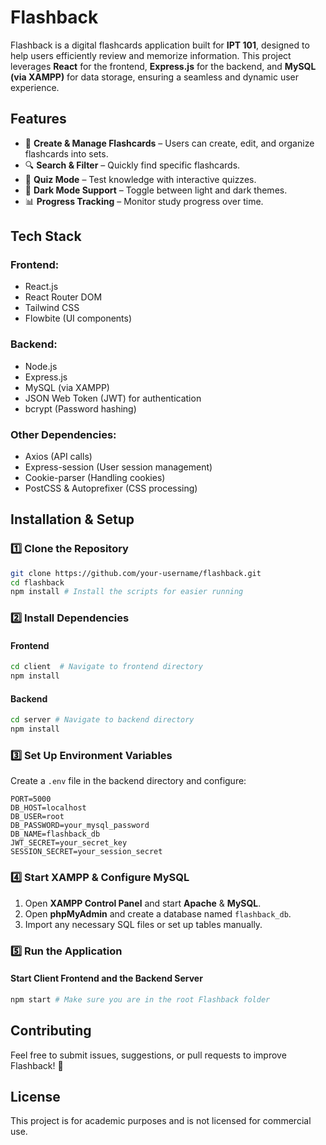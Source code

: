 # Flashback

Flashback is a digital flashcards application built for **IPT 101**, designed to help users efficiently review and memorize information. This project leverages **React** for the frontend, **Express.js** for the backend, and **MySQL (via XAMPP)** for data storage, ensuring a seamless and dynamic user experience.

## Features

- 📝 **Create & Manage Flashcards** – Users can create, edit, and organize flashcards into sets.
- 🔍 **Search & Filter** – Quickly find specific flashcards.
- 🎯 **Quiz Mode** – Test knowledge with interactive quizzes.
- 🌙 **Dark Mode Support** – Toggle between light and dark themes.
- 📊 **Progress Tracking** – Monitor study progress over time.

## Tech Stack

### **Frontend:**

- React.js
- React Router DOM
- Tailwind CSS
- Flowbite (UI components)

### **Backend:**

- Node.js
- Express.js
- MySQL (via XAMPP)
- JSON Web Token (JWT) for authentication
- bcrypt (Password hashing)

### **Other Dependencies:**

- Axios (API calls)
- Express-session (User session management)
- Cookie-parser (Handling cookies)
- PostCSS & Autoprefixer (CSS processing)

## Installation & Setup

### **1️⃣ Clone the Repository**

```sh
git clone https://github.com/your-username/flashback.git
cd flashback
npm install # Install the scripts for easier running
```

### **2️⃣ Install Dependencies**

#### **Frontend**

```sh
cd client  # Navigate to frontend directory
npm install
```

#### **Backend**

```sh
cd server # Navigate to backend directory
npm install
```

### **3️⃣ Set Up Environment Variables**

Create a `.env` file in the backend directory and configure:

```env
PORT=5000
DB_HOST=localhost
DB_USER=root
DB_PASSWORD=your_mysql_password
DB_NAME=flashback_db
JWT_SECRET=your_secret_key
SESSION_SECRET=your_session_secret
```

### **4️⃣ Start XAMPP & Configure MySQL**

1. Open **XAMPP Control Panel** and start **Apache** & **MySQL**.
2. Open **phpMyAdmin** and create a database named `flashback_db`.
3. Import any necessary SQL files or set up tables manually.

### **5️⃣ Run the Application**

#### **Start Client Frontend and the Backend Server**

```sh
npm start # Make sure you are in the root Flashback folder
```

## Contributing

Feel free to submit issues, suggestions, or pull requests to improve Flashback! 🚀

## License

This project is for academic purposes and is not licensed for commercial use.
